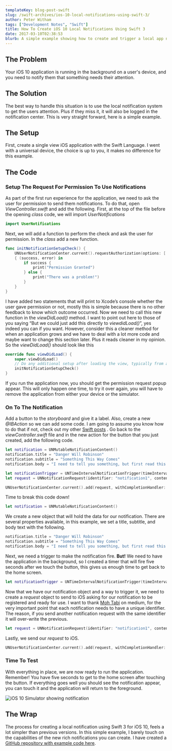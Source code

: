 ```yaml
---
templateKey: blog-post-swift
slug: /swift-archives/ios-10-local-notifications-using-swift-3/
author: Peter Witham
tags: ["Development Notes", "Swift"]
title: How To Create iOS 10 Local Notifications Using Swift 3
date: 2017-03-10T02:38:53
blurb: A simple example showing how to create and trigger a local app notification using Swift 3.
---
```


## The Problem

Your iOS 10 application is running in the background on a user's device, and you need to notify them that something needs their attention.

## The Solution

The best way to handle this situation is to use the local notification system to get the users attention. Plus if they miss it, it will also be logged in the notification center. This is very straight forward, here is a simple example.

## The Setup

First, create a single view iOS application with the Swift Language. I went with a universal device, the choice is up to you, it makes no difference for this example.

## The Code

### Setup The Request For Permission To Use Notifications

As part of the first run experience for the application, we need to ask the user for permission to send them notifications. To do that, open _ViewController.swift_ and add the following. First, at the top of the file before the opening _class_ code, we will import _UserNotifications_

```swift
import UserNotifications
```

Next, we will add a function to perform the check and ask the user for permission. In the _class_ add a new function.

```swift
func initNotificationSetupCheck() {
    UNUserNotificationCenter.current().requestAuthorization(options: [.alert])
    { (success, error) in
        if success {
            print("Permission Granted")
        } else {
            print("There was a problem!")
        }
    }
}
```

I have added two statements that will print to Xcode’s console whether the user gave permission or not, mostly this is simple because there is no other feedback to know which outcome occurred. Now we need to call this new function in the _viewDidLoad()_ method. I want to point out here to those of you saying “But we could just add this directly to _viewdidLoad()_”, yes indeed you can if you want. However, consider this a cleaner method for when an application grows and we have to deal with a lot more code and maybe want to change this section later. Plus it reads cleaner in my opinion. So the _viewDidLoad()_ should look like this

```swift
override func viewDidLoad() {
    super.viewDidLoad()
    // Do any additional setup after loading the view, typically from a nib.
    initNotificationSetupCheck()
}
```

If you run the application now, you should get the permission request popup appear. This will only happen one time, to try it over again, you will have to remove the application from either your device or the simulator.

### On To The Notification

Add a button to the _storyboard_ and give it a label. Also, create a new _@IBAction_ so we can add some code. I am going to assume you know how to do that if not, check out my other [Swift posts](/tags/swift/) . Go back to the _viewController.swift_ file and in the new action for the button that you just created, add the following code.

```swift
let notification = UNMutableNotificationContent()
notification.title = "Danger Will Robinson"
notification.subtitle = "Something This Way Comes"
notification.body = "I need to tell you something, but first read this."

let notificationTrigger = UNTimeIntervalNotificationTrigger(timeInterval: 5, repeats: false)
let request = UNNotificationRequest(identifier: "notification1", content: notification, trigger: notificationTrigger)

UNUserNotificationCenter.current().add(request, withCompletionHandler: nil)
```

Time to break this code down!

```swift
let notification = UNMutableNotificationContent()
```

We create a new object that will hold the data for our notification. There are several properties available, in this example, we set a title, subtitle, and body text with the following.

```swift
notification.title = "Danger Will Robinson"
notification.subtitle = "Something This Way Comes"
notification.body = "I need to tell you something, but first read this.”
```

Next, we need a trigger to make the notification fire. **But!** We need to have the application in the background, so I created a timer that will fire five seconds after we touch the button, this gives us enough time to get back to the home screen.

```swift
let notificationTrigger = UNTimeIntervalNotificationTrigger(timeInterval: 5, repeats: false)
```

Now that we have our notification object and a way to trigger it, we need to create a _request_ object to send to iOS asking for our notification to be registered and ready for use. I want to thank [Moh Tabi](https://medium.com/@mohtab99) on medium, for the very important point that each notification needs to have a unique identifier. The reason, if you send another notification request with the same identifier it will over-write the previous.

```swift
let request = UNNotificationRequest(identifier: "notification1", content: notification, trigger: notificationTrigger)
```

Lastly, we send our _request_ to iOS.

```swift
UNUserNotificationCenter.current().add(request, withCompletionHandler: nil)
```

### Time To Test

With everything in place, we are now ready to run the application. Remember! You have five seconds to get to the home screen after touching the button. If everything goes well you should see the notification appear, you can touch it and the application will return to the foreground.

![iOS 10 Simulator showing notification](/img/post_images/iOS10-Simulator-With-Notification.jpg)

## The Wrap

The process for creating a local notification using Swift 3 for iOS 10, feels a lot simpler than previous versions. In this simple example, I barely touch on the capabilities of the new rich notifications you can create. I have created a [GitHub repository with example code here](https://github.com/GrfxGuru/iOS10LocalNotificationSwiftExample).

